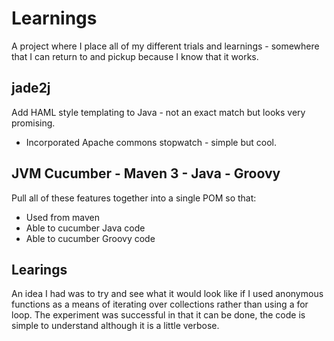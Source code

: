 Learnings
=========

A project where I place all of my different trials and learnings - somewhere that I can return to and pickup because I know that it works.


## jade2j ##

Add HAML style templating to Java - not an exact match but looks very promising.

* Incorporated Apache commons stopwatch - simple but cool.


## JVM Cucumber - Maven 3 - Java - Groovy  ##

Pull all of these features together into a single POM so that:

* Used from maven
* Able to cucumber Java code
* Able to cucumber Groovy code

## Learings ##

An idea I had was to try and see what it would look like if I used anonymous functions as a means of iterating over collections
rather than using a for loop.  The experiment was successful in that it can be done, the code is simple to understand although
it is a little verbose.